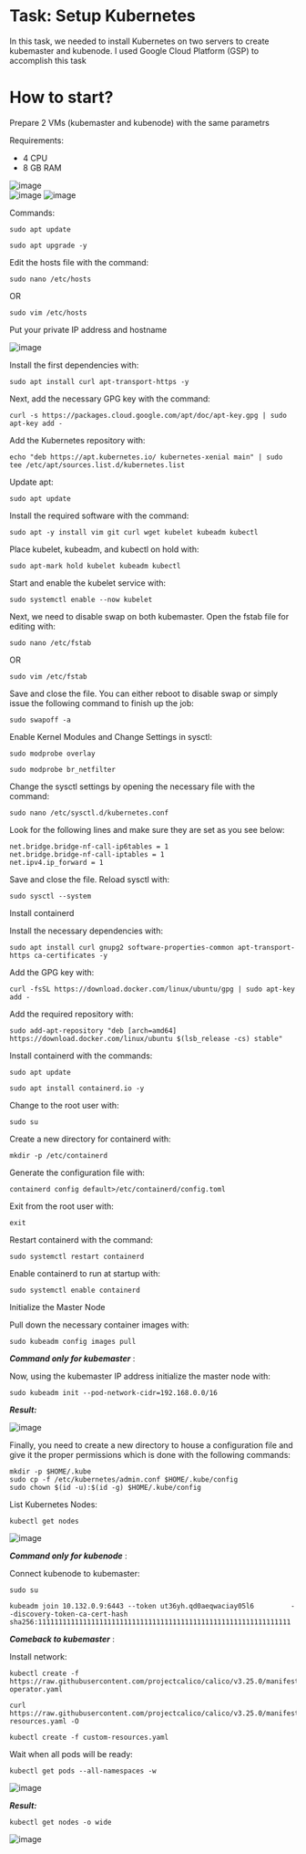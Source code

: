 # Task: Setup Kubernetes
In this task, we needed to install Kubernetes on two servers to create kubemaster and kubenode.  I used Google Cloud Platform (GSP) to accomplish this task

# How to start? 
Prepare 2 VMs (kubemaster and kubenode) with the same parametrs

Requirements:
- 4 CPU
- 8 GB RAM

![image](https://user-images.githubusercontent.com/7732624/215360111-d8f7f882-b5c6-41b1-bf7b-2409ffee0026.png)<br>
![image](https://user-images.githubusercontent.com/7732624/215360094-73327efa-b83d-4224-a78d-248b7f576e4d.png)
![image](https://user-images.githubusercontent.com/7732624/215360168-70f6def4-5c31-427d-a886-55c7e9465941.png)

Commands:
```
sudo apt update
```
```
sudo apt upgrade -y
```
Edit the hosts file with the command:
```
sudo nano /etc/hosts
```
OR
```
sudo vim /etc/hosts
```
Put your private IP address and hostname

![image](https://user-images.githubusercontent.com/7732624/215360379-04b9e543-e234-48f0-9259-421ad851a4c1.png)

Install the first dependencies with:
```
sudo apt install curl apt-transport-https -y
```
Next, add the necessary GPG key with the command:
```
curl -s https://packages.cloud.google.com/apt/doc/apt-key.gpg | sudo apt-key add -
```
Add the Kubernetes repository with:
```
echo "deb https://apt.kubernetes.io/ kubernetes-xenial main" | sudo tee /etc/apt/sources.list.d/kubernetes.list
```
Update apt:
```
sudo apt update
```
Install the required software with the command:
```
sudo apt -y install vim git curl wget kubelet kubeadm kubectl
```
Place kubelet, kubeadm, and kubectl on hold with:
```
sudo apt-mark hold kubelet kubeadm kubectl
```
Start and enable the kubelet service with:
```
sudo systemctl enable --now kubelet
```
Next, we need to disable swap on both kubemaster. Open the fstab file for editing with:
```
sudo nano /etc/fstab
```
OR
```
sudo vim /etc/fstab
```
Save and close the file. You can either reboot to disable swap or simply issue the following command to finish up the job:
```
sudo swapoff -a
```

Enable Kernel Modules and Change Settings in sysctl:
```
sudo modprobe overlay
```
```
sudo modprobe br_netfilter
```
Change the sysctl settings by opening the necessary file with the command:
```
sudo nano /etc/sysctl.d/kubernetes.conf
```
Look for the following lines and make sure they are set as you see below:
```
net.bridge.bridge-nf-call-ip6tables = 1
net.bridge.bridge-nf-call-iptables = 1
net.ipv4.ip_forward = 1
```
Save and close the file. Reload sysctl with:
```
sudo sysctl --system
```
Install containerd

Install the necessary dependencies with:
```
sudo apt install curl gnupg2 software-properties-common apt-transport-https ca-certificates -y
```
Add the GPG key with:
```
curl -fsSL https://download.docker.com/linux/ubuntu/gpg | sudo apt-key add -
```
Add the required repository with:
```
sudo add-apt-repository "deb [arch=amd64] https://download.docker.com/linux/ubuntu $(lsb_release -cs) stable"
```
Install containerd with the commands:
```
sudo apt update
```
```
sudo apt install containerd.io -y
```
Change to the root user with:
```
sudo su
```
Create a new directory for containerd with:
```
mkdir -p /etc/containerd
```
Generate the configuration file with:
```
containerd config default>/etc/containerd/config.toml
```
Exit from the root user with:
```
exit
```
Restart containerd with the command:
```
sudo systemctl restart containerd
```
Enable containerd to run at startup with:
```
sudo systemctl enable containerd
```
Initialize the Master Node

Pull down the necessary container images with:
```
sudo kubeadm config images pull
```
<i><b>Command only for kubemaster</b></i> :

Now, using the kubemaster IP address initialize the master node with:
```
sudo kubeadm init --pod-network-cidr=192.168.0.0/16
```
<i><b>Result:</b></i>

![image](https://user-images.githubusercontent.com/7732624/215360783-e35566b5-1bf3-4f32-a45a-6aee44358396.png)

Finally, you need to create a new directory to house a configuration file and give it the proper permissions which is done with the following commands:
```
mkdir -p $HOME/.kube
sudo cp -f /etc/kubernetes/admin.conf $HOME/.kube/config
sudo chown $(id -u):$(id -g) $HOME/.kube/config
```
List Kubernetes Nodes:
```
kubectl get nodes
```
![image](https://user-images.githubusercontent.com/7732624/215360636-5dddc38c-d933-4d79-9205-ae3dc1d64478.png)

<i><b>Command only for kubenode</b></i> :

Connect kubenode to kubemaster:
```
sudo su
```
```
kubeadm join 10.132.0.9:6443 --token ut36yh.qd0aeqwaciay05l6         --discovery-token-ca-cert-hash sha256:11111111111111111111111111111111111111111111111111111111111111
```

<i><b>Comeback to kubemaster</b></i> :

Install network:
```
kubectl create -f https://raw.githubusercontent.com/projectcalico/calico/v3.25.0/manifests/tigera-operator.yaml
```
```
curl https://raw.githubusercontent.com/projectcalico/calico/v3.25.0/manifests/custom-resources.yaml -O
```
```
kubectl create -f custom-resources.yaml
```
Wait when all pods will be ready:
```
kubectl get pods --all-namespaces -w
```
![image](https://user-images.githubusercontent.com/7732624/215360677-c50d06e8-355f-449e-9fb8-b5cc909be9d7.png)

<i><b>Result:</b></i>
```
kubectl get nodes -o wide
```
![image](https://user-images.githubusercontent.com/7732624/215360703-1f64cfb5-730c-4c0f-8036-3d278b62cccc.png)
